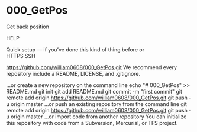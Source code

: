 # 000_GetPos
Get back position

HELP 

Quick setup — if you’ve done this kind of thing before
or	
HTTPS
SSH

https://github.com/william0608/000_GetPos.git
We recommend every repository include a README, LICENSE, and .gitignore.

…or create a new repository on the command line
echo "# 000_GetPos" >> README.md
git init
git add README.md
git commit -m "first commit"
git remote add origin https://github.com/william0608/000_GetPos.git
git push -u origin master
…or push an existing repository from the command line
git remote add origin https://github.com/william0608/000_GetPos.git
git push -u origin master
…or import code from another repository
You can initialize this repository with code from a Subversion, Mercurial, or TFS project.
